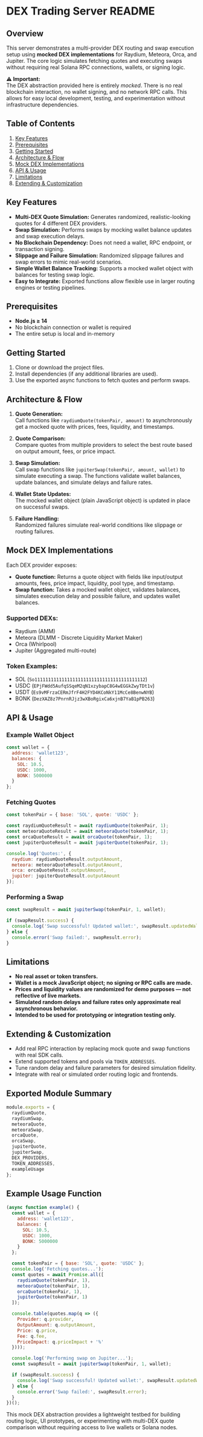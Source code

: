 # DEX Trading Server README

## Overview  
This server demonstrates a multi-provider DEX routing and swap execution setup using **mocked DEX implementations** for Raydium, Meteora, Orca, and Jupiter. The core logic simulates fetching quotes and executing swaps without requiring real Solana RPC connections, wallets, or signing logic.

**⚠️ Important:**  
The DEX abstraction provided here is entirely *mocked*. There is no real blockchain interaction, no wallet signing, and no network RPC calls. This allows for easy local development, testing, and experimentation without infrastructure dependencies.

## Table of Contents  

1. [Key Features](#key-features)  
2. [Prerequisites](#prerequisites)   
3. [Getting Started](#getting-started)  
4. [Architecture & Flow](#architecture--flow)  
5. [Mock DEX Implementations](#mock-dex-implementations)  
6. [API & Usage](#api--usage)  
7. [Limitations](#limitations)  
8. [Extending & Customization](#extending--customization)  

## Key Features  

- **Multi-DEX Quote Simulation:** Generates randomized, realistic-looking quotes for 4 different DEX providers.
- **Swap Simulation:** Performs swaps by mocking wallet balance updates and swap execution delays.
- **No Blockchain Dependency:** Does not need a wallet, RPC endpoint, or transaction signing.
- **Slippage and Failure Simulation:** Randomized slippage failures and swap errors to mimic real-world scenarios.
- **Simple Wallet Balance Tracking:** Supports a mocked wallet object with balances for testing swap logic.
- **Easy to Integrate:** Exported functions allow flexible use in larger routing engines or testing pipelines.

## Prerequisites  

- **Node.js ≥ 14**  
- No blockchain connection or wallet is required  
- The entire setup is local and in-memory  

## Getting Started  

1. Clone or download the project files.  
2. Install dependencies (if any additional libraries are used).  
3. Use the exported async functions to fetch quotes and perform swaps.

## Architecture & Flow  

1. **Quote Generation:**  
   Call functions like `raydiumQuote(tokenPair, amount)` to asynchronously get a mocked quote with prices, fees, liquidity, and timestamps.

2. **Quote Comparison:**  
   Compare quotes from multiple providers to select the best route based on output amount, fees, or price impact.

3. **Swap Simulation:**  
   Call swap functions like `jupiterSwap(tokenPair, amount, wallet)` to simulate executing a swap. The functions validate wallet balances, update balances, and simulate delays and failure rates.

4. **Wallet State Updates:**  
   The mocked wallet object (plain JavaScript object) is updated in place on successful swaps.

5. **Failure Handling:**  
   Randomized failures simulate real-world conditions like slippage or routing failures.

## Mock DEX Implementations  

Each DEX provider exposes:

- **Quote function:** Returns a quote object with fields like input/output amounts, fees, price impact, liquidity, pool type, and timestamp.
- **Swap function:** Takes a mocked wallet object, validates balances, simulates execution delay and possible failure, and updates wallet balances.

### Supported DEXs:  
- Raydium (AMM)  
- Meteora (DLMM - Discrete Liquidity Market Maker)  
- Orca (Whirlpool)  
- Jupiter (Aggregated multi-route)

### Token Examples:  
- SOL (`So11111111111111111111111111111111111111112`)  
- USDC (`EPjFWdd5AufqSSqeM2qN1xzybapC8G4wEGGkZwyTDt1v`)  
- USDT (`Es9vMFrzaCERmJfrF4H2FYD4KCoNkY11McCe8BenwNYB`)  
- BONK (`DezXAZ8z7PnrnRJjz3wXBoRgixCa6xjnB7YaB1pPB263`)

## API & Usage  

### Example Wallet Object  

```js
const wallet = {
  address: 'wallet123',
  balances: {
    SOL: 10.5,
    USDC: 1000,
    BONK: 5000000
  }
};
```

### Fetching Quotes  

```js
const tokenPair = { base: 'SOL', quote: 'USDC' };

const raydiumQuoteResult = await raydiumQuote(tokenPair, 1);
const meteoraQuoteResult = await meteoraQuote(tokenPair, 1);
const orcaQuoteResult = await orcaQuote(tokenPair, 1);
const jupiterQuoteResult = await jupiterQuote(tokenPair, 1);

console.log('Quotes:', {
  raydium: raydiumQuoteResult.outputAmount,
  meteora: meteoraQuoteResult.outputAmount,
  orca: orcaQuoteResult.outputAmount,
  jupiter: jupiterQuoteResult.outputAmount
});
```

### Performing a Swap  

```js
const swapResult = await jupiterSwap(tokenPair, 1, wallet);

if (swapResult.success) {
  console.log('Swap successful! Updated wallet:', swapResult.updatedWallet);
} else {
  console.error('Swap failed:', swapResult.error);
}
```

## Limitations  

- **No real asset or token transfers.**  
- **Wallet is a mock JavaScript object; no signing or RPC calls are made.**  
- **Prices and liquidity values are randomized for demo purposes — not reflective of live markets.**  
- **Simulated random delays and failure rates only approximate real asynchronous behavior.**  
- **Intended to be used for prototyping or integration testing only.**

## Extending & Customization  

- Add real RPC interaction by replacing mock quote and swap functions with real SDK calls.  
- Extend supported tokens and pools via `TOKEN_ADDRESSES`.  
- Tune random delay and failure parameters for desired simulation fidelity.  
- Integrate with real or simulated order routing logic and frontends.

## Exported Module Summary  

```js
module.exports = {
  raydiumQuote,
  raydiumSwap,
  meteoraQuote,
  meteoraSwap,
  orcaQuote,
  orcaSwap,
  jupiterQuote,
  jupiterSwap,
  DEX_PROVIDERS,
  TOKEN_ADDRESSES,
  exampleUsage
};
```

## Example Usage Function  

```js
(async function example() {
  const wallet = {
    address: 'wallet123',
    balances: {
      SOL: 10.5,
      USDC: 1000,
      BONK: 5000000
    }
  };

  const tokenPair = { base: 'SOL', quote: 'USDC' };
  console.log('Fetching quotes...');
  const quotes = await Promise.all([
    raydiumQuote(tokenPair, 1),
    meteoraQuote(tokenPair, 1),
    orcaQuote(tokenPair, 1),
    jupiterQuote(tokenPair, 1)
  ]);

  console.table(quotes.map(q => ({
    Provider: q.provider,
    OutputAmount: q.outputAmount,
    Price: q.price,
    Fee: q.fee,
    PriceImpact: q.priceImpact + '%'
  })));

  console.log('Performing swap on Jupiter...');
  const swapResult = await jupiterSwap(tokenPair, 1, wallet);

  if (swapResult.success) {
    console.log('Swap successful! Updated wallet:', swapResult.updatedWallet);
  } else {
    console.error('Swap failed:', swapResult.error);
  }
})();
```

This mock DEX abstraction provides a lightweight testbed for building routing logic, UI prototypes, or experimenting with multi-DEX quote comparison without requiring access to live wallets or Solana nodes.